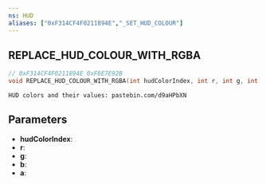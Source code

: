 ```yaml
---
ns: HUD
aliases: ["0xF314CF4F0211894E","_SET_HUD_COLOUR"]
---
```

## REPLACE_HUD_COLOUR_WITH_RGBA

```c
// 0xF314CF4F0211894E 0xF6E7E92B
void REPLACE_HUD_COLOUR_WITH_RGBA(int hudColorIndex, int r, int g, int b, int a);
```

```
HUD colors and their values: pastebin.com/d9aHPbXN  
```

## Parameters
* **hudColorIndex**: 
* **r**: 
* **g**: 
* **b**: 
* **a**: 

